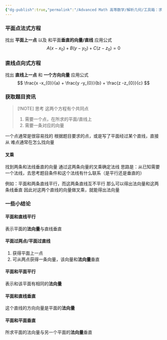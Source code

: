 ```yaml
---
{"dg-publish":true,"permalink":"/Advanced Math 高等数学/解析几何/工具箱：求平面方程与直线方程/","tags":["toolbox","解析几何"]}
---
```


### 平面点法式方程
找出 **平面上一点** 以及 和平面**垂直的向量/直线**
应用公式
$$
A(x - x_{0}) + B(y - y_{0}) + C( z - z_{0}) = 0
$$

### 直线点向式方程
找出 **直线上一点** 和 **一个方向向量**
应用公式
$$
\frac{x -x_{0}}{a} + \frac{y -y_{0}}{b} + \frac{z -z_{0}}{c}
$$

### 获取题目资讯

> [!NOTE] 思考
> 这两个方程有个共同点
> 1. 需要一个点，在所求的平面/直线上
> 2. 需要一条对应的向量

一个点通常是很容易找的
根据题目要求的点，或是写了平面经过某个直线，直接从
难点通常在怎么找向量
#### 叉乘
找到两条和法线垂直的向量
通过这两条向量的叉乘确定法线
思路是：从已知需要一个法线，去思考题目条件和这个法线有什么联系（是平行还是垂直的）

例如：平面和两条直线平行，而这两条直线互不平行
那么可以得出法向量和这两条线垂直
因此对这两个直线的向量做叉乘，就能得出法向量


### 一些小结论

#### 平面和直线平行
表示平面的**法向量**与直线垂直

#### 平面过两点/平面过直线
1. 获得平面上一点
2.  可从两点获得一条向量，该向量和**法向量**垂直

#### 平面和平面平行
表示和该平面有相同的**法向量**

#### 平面和直线垂直
这个直线的方向向量是平面的**法向量**

#### 平面和平面垂直
所求平面的法向量与另一个平面的**法向量**垂直




